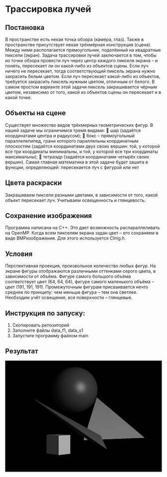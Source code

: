 # Трассировка лучей
## Постановка
В пространстве есть некая точка обзора (камера, глаз). Также в пространстве
присутствует некая трёхмёрная конструкция (сцена). Между ними
располагается прямоугольник, поделённый на квадратные пиксели (экран).
Задача трассировки лучей заключается в том, чтобы из точки обзора
провести луч через центр каждого пикселя экрана – и понять, пересекает ли
он какой-либо из объектов сцены. Если луч ничего не пересекает, тогда
соответствующий пиксель экрана нужно закрасить белым цветом. Если луч
пересекает какой-либо из объектов, требуется закрасить пиксель нужным
цветом, отличным от белого. В самом простом варианте этой задачи пиксель
закрашивается чёрным цветом, независимо от того, какой из объектов сцены
он пересекает и в какой точке.
## Объекты на сцене
Существует множество видов трёхмерных геометрических фигур. В нашей
задаче мы ограничимся тремя видами:
 шар (задаётся координатами центра и радиусом);
 бокс – прямоугольный параллелепипед, грани которого параллельны
координатным плоскостям (задаётся координатами двух своих вершин:
той, у которой все три координаты минимальны, и той, у которой все
три координаты максимальны);
 тетраэдр (задаётся координатами четырёх своих вершин).
Самая главная математика в этой задаче будет зашита в функции,
определяющей: пересекается луч с фигурой или нет
## Цвета раскраски
Закрашиваем пиксели разными цветами, в
зависимости от того, какой объект пересекает луч. Учитываем освещенность и глянцевость.
## Сохранение изображения
Программа написана на С++. Это дает возможность распараллеливать на
OpenMP.
Когда всем пикселям экрана задан цвет – его сохраняем в виде BMPизображения. Для этого используется CImg.h.
## Условия
Перспективная проекция, произвольное количество любых фигур. На
экране фигуры отображаются различными оттенками серого цвета, в
зависимости от объёма. Фигуре самого большого объёма соответствует
цвет (64, 64, 64), фигуре самого маленького объёма – цвет (191, 191,
191). Промежуточным фигурам присваивается нечто среднее по
принципу: чем меньше фигура – тем она светлее. Необходим учёт
освещения, все поверхности – глянцевые.

## Инструкция по запуску:
1) Скопировать репозиторий
2) Заполните файлы data_f1, data_s1
3) Запустите программу файлом main

## Результат
<p align="center">
  <img src="screenshots/result.jpg" alt="result">
</p>

